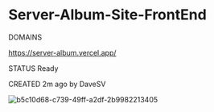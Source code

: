 ﻿# Server-Album-Site-FrontEnd

DOMAINS

https://server-album.vercel.app/

STATUS
Ready

CREATED
2m ago by DaveSV

![b5c10d68-c739-49ff-a2df-2b9982213405](https://user-images.githubusercontent.com/29576337/224472972-5abb5361-5923-4706-8155-6338d12f086e.png)
